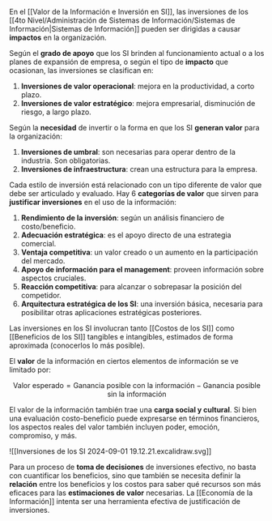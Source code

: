 En el [[Valor de la Información e Inversión en SI]], las inversiones de los [[4to Nivel/Administración de Sistemas de Información/Sistemas de Información|Sistemas de Información]] pueden ser dirigidas a causar **impactos** en la organización. 

Según el **grado de apoyo** que los SI brinden al funcionamiento actual o a los planes de expansión de empresa, o según el tipo de **impacto** que ocasionan, las inversiones se clasifican en:

1. **Inversiones de valor operacional**: mejora en la productividad, a corto plazo.
2. **Inversiones de valor estratégico**: mejora empresarial, disminución de riesgo, a largo plazo.

Según la **necesidad** de invertir o la forma en que los SI **generan valor** para la organización:

1. **Inversiones de umbral**: son necesarias para operar dentro de la industria. Son obligatorias.
2. **Inversiones de infraestructura**: crean una estructura para la empresa.

Cada estilo de inversión está relacionado con un tipo diferente de valor que debe ser articulado y evaluado. Hay 6 **categorías de valor** que sirven para **justificar inversiones** en el uso de la información:

1. **Rendimiento de la inversión**: según un análisis financiero de costo/beneficio.
2. **Adecuación estratégica**: es el apoyo directo de una estrategia comercial.
3. **Ventaja competitiva**: un valor creado o un aumento en la participación del mercado.
4. **Apoyo de información para el management**: proveen información sobre aspectos cruciales.
5. **Reacción competitiva**: para alcanzar o sobrepasar la posición del competidor.
6. **Arquitectura estratégica de los SI**: una inversión básica, necesaria para posibilitar otras aplicaciones estratégicas posteriores.

Las inversiones en los SI involucran tanto [[Costos de los SI]] como [[Beneficios de los SI]] tangibles e intangibles, estimados de forma aproximada (conocerlos lo más posible).

El **valor** de la información en ciertos elementos de información se ve limitado por:

$$\text{Valor esperado} = \text{Ganancia posible con la información} - \text{Ganancia posible sin la información}$$

El valor de la información también trae una **carga social y cultural**. Si bien una evaluación costo-beneficio puede expresarse en términos financieros, los aspectos reales del valor también incluyen poder, emoción, compromiso, y más.

![[Inversiones de los SI 2024-09-01 19.12.21.excalidraw.svg]]

Para un proceso de **toma de decisiones** de inversiones efectivo, no basta con cuantificar los beneficios, sino que también se necesita definir la **relación** entre los beneficios y los costos para saber qué recursos son más eficaces para las **estimaciones de valor** necesarias. La [[Economía de la Información]] intenta ser una herramienta efectiva de justificación de inversiones.
